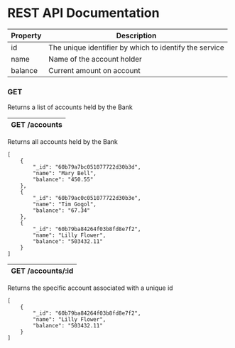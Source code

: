 # REST API Documentation

| Property | Description                                            |
| -------- | ------------------------------------------------------ |
| id       | The unique identifier by which to identify the service |
| name     | Name of the account holder                             |
| balance  | Current amount on account                              |

### GET

Returns a list of accounts held by the Bank

| GET /accounts |
| ------------- |

Returns all accounts held by the Bank

```
[
    {
        "_id": "60b79a7bc051077722d30b3d",
        "name": "Mary Bell",
        "balance": "450.55"
    },
    {
        "_id": "60b79ac0c051077722d30b3e",
        "name": "Tim Gogol",
        "balance": "67.34"
    },
    {
        "_id": "60b79ba84264f03b8fd8e7f2",
        "name": "Lilly Flower",
        "balance": "503432.11"
    }
]
```

| GET /accounts/:id |
| ----------------- |

Returns the specific account associated with a unique id

```
[
    {
        "_id": "60b79ba84264f03b8fd8e7f2",
        "name": "Lilly Flower",
        "balance": "503432.11"
    }
]
```
